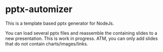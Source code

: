 # pptx-automizer
This is a template based pptx generator for NodeJs.

You can load several pptx files and reassemble the containing slides to a new presentation.
This is work in progress. ATM, you can only add slides that do not contain charts/images/links.
